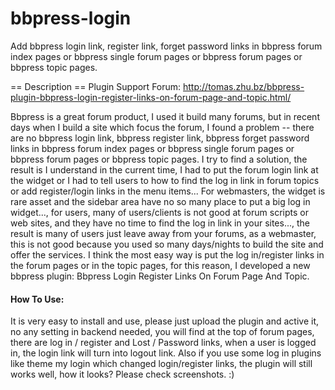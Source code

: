 # bbpress-login

Add bbpress login link, register link, forget password links in bbpress forum index pages or bbpress single forum pages or bbpress forum pages or bbpress topic pages.

== Description ==
Plugin Support Forum: http://tomas.zhu.bz/bbpress-plugin-bbpress-login-register-links-on-forum-page-and-topic.html/<br>

Bbpress is a great forum product, I used it build many forums, but in recent days when I build a site which focus the forum, I found a problem -- there are no bbpress login link, bbpress register link, bbpress forget password links in bbpress forum index pages or bbpress single forum pages or bbpress forum pages or bbpress topic pages. 
I try to find a solution, the result is I understand in the current time, I had to put the forum login link at the widget or I had to tell users to how to find the log in link in forum topics or add register/login links in the menu items... 
For webmasters, the widget is rare asset and the sidebar area have no so many place to put a big log in widget..., for users, many of users/clients is not good at forum scripts or web sites, and they have no time to find the log in link in your sites..., the result is many of users just leave away from your forums, as a webmaster, this is not good because you used so many days/nights to build the site and offer the services. 
I think the most easy way is put the log in/register links in the forum pages or in the topic pages, for this reason, I developed a new bbpress plugin: Bbpress Login Register Links On Forum Page And Topic. 

<h4>How To Use:</h4>
It is very easy to install and use, please just upload the plugin and active it, no any setting in backend needed, you will find at the top of forum pages, there are log in / register and Lost / Password links,  when a user is logged in, the login link will turn into logout link. Also if you use some log in plugins like theme my login which changed login/register links, the plugin will still works well, how it looks? Please check screenshots. :)

